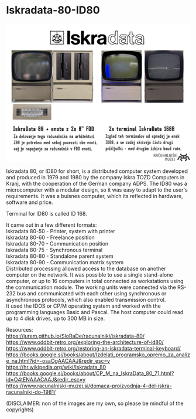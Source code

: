# Iskradata-80-ID80
![Iskradata 80 (Računalniški Muzej)](https://github.com/rihardgDev/Iskradata-80-ID80/blob/main/Pictures/329009109_552718136810947_6477937635962921588_n.jpg)  

Iskradata 80, or ID80 for short, is a distributed computer system developed and produced in 1979 and 1980 by the company Iskra TOZD Computers in Kranj, with the cooperation of the German company ADPS. The ID80 was a microcomputer with a modular design, so it was easy to adapt to the user's requirements.
It was a buisnes computer, which its reflected in hardware, software and price.

Terminal for ID80 is called ID 168.


It came out in a few different formats:  
Iskradata 80-50 - Printer, system with printer  
Iskradata 80-60 - Freelance position  
Iskradata 80-70 - Communication position  
Iskradata 80-75 - Synchronous terminal  
Iskradata 80-80 - Standalone parent system  
Iskradata 80-90 - Communication matrix system  
Distributed processing allowed access to the database on another computer on the network. It was possible to use a single stand-alone computer, or up to 16 computers in total connected as workstations using the communication module. The working units were connected via the RS-232 bus and communicated with each other using synchronous or asynchronous protocols, which also enabled transmission control.  
It used the IDOS or CP/M operating system and worked with the programming languages ​​Basic and Pascal. The host computer could read up to 4 disk drives, up to 300 MB in size.

Resources:  
https://jurem.github.io/SloRaDe/racunalniki/iskradata-80/  
https://www.oddbit-retro.org/exploring-the-architecture-of-id80/  
https://www.oddbit-retro.org/restoring-an-iskradata-terminal-keyboard/  
https://books.google.si/books/about/Izdelati_programsko_opremo_za_analize_na.html?id=-osaOgAACAAJ&redir_esc=y  
https://hr.wikipedia.org/wiki/Iskradata_80  
https://books.google.si/books/about/CP_M_na_IskraData_80_71.html?id=O4tENAAACAAJ&redir_esc=y  
https://www.racunalniski-muzej.si/domaca-proizvodnja-4-del-iskra-racunalniki-do-1981/  



(DISCLAIMER: non of the images are my own, so please be mindful of the copyrights) 
